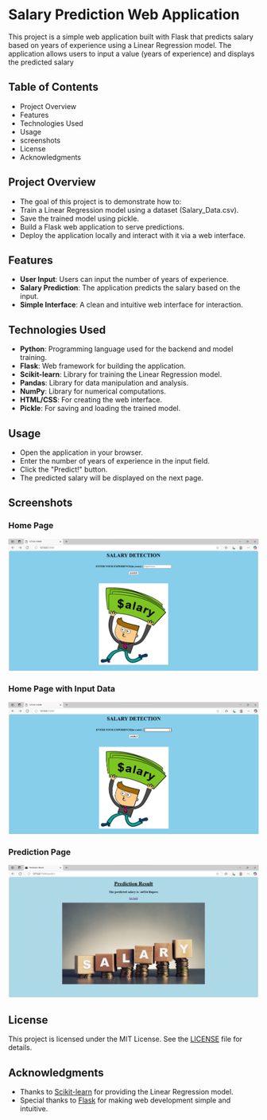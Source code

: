 # Salary Prediction Web Application
This project is a simple web application built with Flask that predicts salary based on years of experience using a Linear Regression model. The application allows users to input a value (years of experience) and displays the predicted salary
## Table of Contents
- Project Overview
- Features
- Technologies Used
- Usage
- screenshots
- License
- Acknowledgments
## Project Overview
- The goal of this project is to demonstrate how to:
- Train a Linear Regression model using a dataset (Salary_Data.csv).
- Save the trained model using pickle.
- Build a Flask web application to serve predictions.
- Deploy the application locally and interact with it via a web interface.
## Features
- **User Input**: Users can input the number of years of experience.
- **Salary Prediction**: The application predicts the salary based on the input.
- **Simple Interface**: A clean and intuitive web interface for interaction.
## Technologies Used
- **Python**: Programming language used for the backend and model training.
- **Flask**: Web framework for building the application.
- **Scikit-learn**: Library for training the Linear Regression model.
- **Pandas**: Library for data manipulation and analysis.
- **NumPy**: Library for numerical computations.
- **HTML/CSS**: For creating the web interface.
- **Pickle**: For saving and loading the trained model.
## Usage
- Open the application in your browser.
- Enter the number of years of experience in the input field.
- Click the "Predict!" button.
- The predicted salary will be displayed on the next page.
## Screenshots
### Home Page
![Home Page](output1.png)
### Home Page with Input Data
![Home Page](output2.png)
### Prediction Page
![Prediction Page](output3.png)

## License
This project is licensed under the MIT License. See the [LICENSE](LICENSE) file for details.

## Acknowledgments
- Thanks to [Scikit-learn](https://scikit-learn.org/) for providing the Linear Regression model.
- Special thanks to [Flask](https://flask.palletsprojects.com/) for making web development simple and intuitive.
